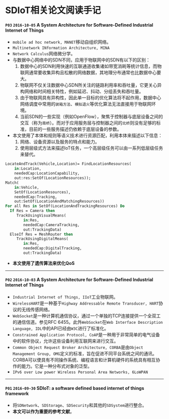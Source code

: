 # SDIoT相关论文阅读手记  

#### `P03` `2016-10-05` A System Architecture for Software-Defined Industrial Internet of Things  
- `mobile ad hoc network, MANET`移动自组织网络。  
- `Multinetwork INformation Architecture, MINA`  
- `Network Calculus`网络微分学。  
- 与数据中心网络中的SDN不同，应用于物联网中的SDN有以下的区别：  
  1. 数据中心的SDN利用快速的互联通道收集诸如带宽消耗等统计信息，而物联网通常要收集异构且松散的网络数据，其地理分布通常也比数据中心要大。  
  2. 物联网不仅关注数据中心SDN所关注的链路利用率和吞吐量，它更关心异构网络和时间相关特性，例如延迟、抖动、分组丢失和吞吐量。  
  3. 由于物联网具有异构性，因此单一目标的优化算法将不起作用，数据中心网络调度中常用的`装箱方法`、`模拟退火`等优化算法无法直接用于物联网环境。  
  4. 当前SDN的一些实现（例如OpenFlow），聚焦于控制器与底层设备之间的交互（称为`南桥`）。而对于应用服务层与控制器之间的`北桥`则没有足够的标准，目前的一些服务描述仍依赖于底层设备的参数。  
- 本文使用了本体和规则等语义技术进行资源匹配，利用本体来描述以下信息：  
  1. 网络、设备资源以及服务的特点和能力。  
  2. 使用层级式方法来描述IoT任务，一个高层级任务可以由一系列低层级任务来替代。  
``` pascal
LocateAndTrack(Vehicle,Location)= FindLocationResources(
	in:Location,
	neededCap:LocationCapability,
	out:res:SetOf(LocationResources));
Match(
	in:Vehicle, 
	SetOf(LocationResources),
	neededCap:Tracking,
	out:SetOf(LocationAndMatchingResources))
For all Res in SetOf(LocationAndTrackingResources) Do
  If Res = Camera then
     TrackUsingVisualMeans(
     	in:Res,
     	neededCap:CameraTracking,
     	out:TrackingData)
  ElseIf Res = MeshRouter then
     TrackUsingDigitalMeans(
     	in:Res,
     	neededCap:DigitalTracking,
     	out:TrackingData)
```
- **本文使用了遗传算法来优化QoS**  

----
#### `P02` `2016-10-03` A System Architecture for Software-Defined Industrial Internet of Things  
- `Industrial Internet of Things, IIoT`工业物联网。  
- `WirelessHART`是一种基于`Highway Addressable Remote Transducer, HART`协议的无线传感网络。  
- `WebSocket`是一种计算机通信协议，通过一个单独的TCP连接提供一个全双工的通信信道。参见RFC 6455。此外`WebSocket`在`Web Interface Description Language, IDL`中的API已经由`W3C`进行了标准化。  
- `Constrained Application Protocol, CoAP`是一种用于非常简单的电气设备中的软件协议，允许这些设备利用互联网来进行交互。  
- `Common Object Request Broker Architecture, CORBA`是由`Object Management Group, OMG`定义的标准，旨在促进不同平台系统之间的通讯。CORBA可以使具有不同操作系统、编程语言和计算机硬件的系统具有相互协作的能力。它是一种分布式对象的泛型。  
- `IPv6 over Low power Wireless Personal Area Networks, 6LoWPAN`  

----
#### `P01` `2016-09-30` SDIoT: a software defined based internet of things framework  
- 将`SDNetwork`、`SDStorage`、`SDSecurity`和其他的`SDSystem`进行整合。  
- **本文可以作为重要的参考文献**。  